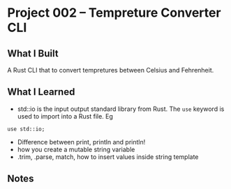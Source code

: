 # Project 002 – Tempreture Converter CLI

## What I Built
A Rust CLI that to convert tempretures between Celsius and Fehrenheit.

## What I Learned
- std::io is the input output standard library from Rust. 
The `use` keyword is used to import into a Rust file. Eg
```
use std::io;
```
- Difference between print, println and println!
- how you create a mutable string variable
- .trim, .parse, match, how to insert values inside string template
## Notes












